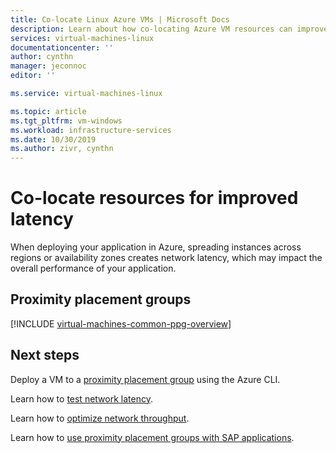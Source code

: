 ```yaml
---
title: Co-locate Linux Azure VMs | Microsoft Docs
description: Learn about how co-locating Azure VM resources can improve latency.
services: virtual-machines-linux
documentationcenter: ''
author: cynthn
manager: jeconnoc
editor: ''

ms.service: virtual-machines-linux

ms.topic: article
ms.tgt_pltfrm: vm-windows
ms.workload: infrastructure-services
ms.date: 10/30/2019
ms.author: zivr, cynthn
---
```


# Co-locate resources for improved latency

When deploying your application in Azure, spreading instances across regions or availability zones creates network latency, which may impact the overall performance of your application. 

## Proximity placement groups

[!INCLUDE [virtual-machines-common-ppg-overview](../../../includes/virtual-machines-common-ppg-overview.md)]

## Next steps

Deploy a VM to a [proximity placement group](proximity-placement-groups.md) using the Azure CLI.

Learn how to [test network latency](http://aka.ms/TestNetworkLatency?toc=%2fazure%2fvirtual-machines%2flinux%2ftoc.json).

Learn how to [optimize network throughput](https://docs.microsoft.com/azure/virtual-network/virtual-network-optimize-network-bandwidth?toc=%2fazure%2fvirtual-machines%2flinux%2ftoc.json).  

Learn how to [use proximity placement groups with SAP applications](https://docs.microsoft.com/azure/virtual-machines/workloads/sap/sap-proximity-placement-scenarios?toc=%2fazure%2fvirtual-machines%2flinux%2ftoc.json).
